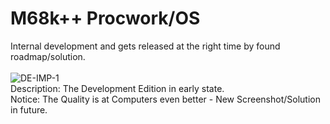 # M68k++ Procwork/OS
Internal development and gets released at the right time by found roadmap/solution.<br>
<br>
![DE-IMP-1](https://github.com/user-attachments/assets/b9b8c58e-fa9d-4379-a659-bef10949cedf)
<br>
Description: The Development Edition in early state.<br>
Notice: The Quality is at Computers even better - New Screenshot/Solution in future.<br>
